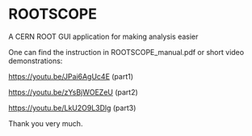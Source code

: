 # ROOTSCOPE
A CERN ROOT GUI application for making analysis easier


One can find the instruction in ROOTSCOPE_manual.pdf 
or short video demonstrations:

https://youtu.be/JPai6AgUc4E (part1)

https://youtu.be/zYsBjWOEZeU (part2)

https://youtu.be/LkU2O9L3Dlg (part3)

Thank you very much.
